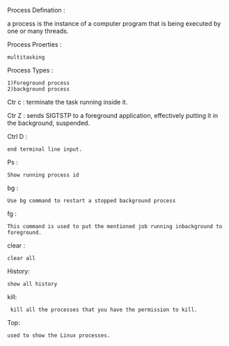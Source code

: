 Process Defination :

a process is the instance of a computer program that is being executed by one or many threads.

Process Proerties :

	multitasking

Process Types :

	1)Foreground process
	2)background process

Ctr c :
	terminate the task running inside it.

Ctr Z :
	 sends SIGTSTP to a foreground application, effectively putting it in the background, suspended. 

Ctrl D :

	end terminal line input.

Ps :

	Show running process id	

bg :

	Use bg command to restart a stopped background process	

fg :

	This command is used to put the mentioned job running inbackground to foreground.

clear :

	clear all

History:

	show all history

kill:

	 kill all the processes that you have the permission to kill.

Top:

	used to show the Linux processes.





